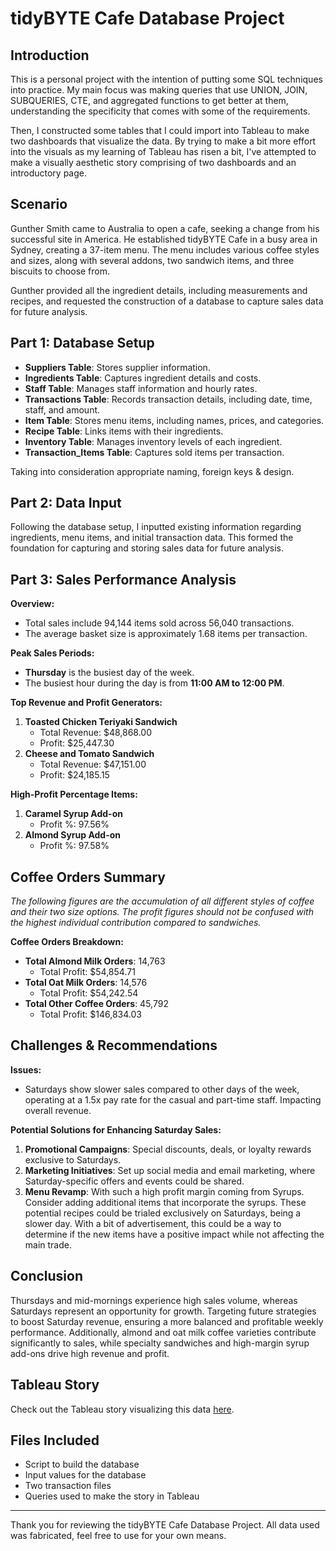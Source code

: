 # tidyBYTE Cafe Database Project

## Introduction

This is a personal project with the intention of putting some SQL techniques into practice. My main focus was making queries that use UNION, JOIN, SUBQUERIES, CTE, and aggregated functions to get better at them, understanding the specificity that comes with some of the requirements.

Then, I constructed some tables that I could import into Tableau to make two dashboards that visualize the data. By trying to make a bit more effort into the visuals as my learning of Tableau has risen a bit, I've attempted to make a visually aesthetic story comprising of two dashboards and an introductory page.

## Scenario

Gunther Smith came to Australia to open a cafe, seeking a change from his successful site in America. He established tidyBYTE Cafe in a busy area in Sydney, creating a 37-item menu. The menu includes various coffee styles and sizes, along with several addons, two sandwich items, and three biscuits to choose from.

Gunther provided all the ingredient details, including measurements and recipes, and requested the construction of a database to capture sales data for future analysis.

## Part 1: Database Setup

- **Suppliers Table**: Stores supplier information.
- **Ingredients Table**: Captures ingredient details and costs.
- **Staff Table**: Manages staff information and hourly rates.
- **Transactions Table**: Records transaction details, including date, time, staff, and amount.
- **Item Table**: Stores menu items, including names, prices, and categories.
- **Recipe Table**: Links items with their ingredients.
- **Inventory Table**: Manages inventory levels of each ingredient.
- **Transaction_Items Table**: Captures sold items per transaction.

Taking into consideration appropriate naming, foreign keys & design.

## Part 2: Data Input

Following the database setup, I inputted existing information regarding ingredients, menu items, and initial transaction data. This formed the foundation for capturing and storing sales data for future analysis.

## Part 3: Sales Performance Analysis

**Overview:**
- Total sales include 94,144 items sold across 56,040 transactions.
- The average basket size is approximately 1.68 items per transaction.

**Peak Sales Periods:**
- **Thursday** is the busiest day of the week.
- The busiest hour during the day is from **11:00 AM to 12:00 PM**.

**Top Revenue and Profit Generators:**
1. **Toasted Chicken Teriyaki Sandwich**
   - Total Revenue: $48,868.00
   - Profit: $25,447.30
2. **Cheese and Tomato Sandwich**
   - Total Revenue: $47,151.00
   - Profit: $24,185.15

**High-Profit Percentage Items:**
1. **Caramel Syrup Add-on**
   - Profit %: 97.56%
2. **Almond Syrup Add-on**
   - Profit %: 97.58%

## Coffee Orders Summary

*The following figures are the accumulation of all different styles of coffee and their two size options. The profit figures should not be confused with the highest individual contribution compared to sandwiches.*

**Coffee Orders Breakdown:**
- **Total Almond Milk Orders**: 14,763
   - Total Profit: $54,854.71
- **Total Oat Milk Orders**: 14,576
   - Total Profit: $54,242.54
- **Total Other Coffee Orders**: 45,792
   - Total Profit: $146,834.03

## Challenges & Recommendations

**Issues:**
- Saturdays show slower sales compared to other days of the week, operating at a 1.5x pay rate for the casual and part-time staff. Impacting overall revenue.

**Potential Solutions for Enhancing Saturday Sales:**
1. **Promotional Campaigns**: Special discounts, deals, or loyalty rewards exclusive to Saturdays.
2. **Marketing Initiatives**: Set up social media and email marketing, where Saturday-specific offers and events could be shared.
3. **Menu Revamp**: With such a high profit margin coming from Syrups. Consider adding additional items that incorporate the syrups. These potential recipes could be trialed exclusively on Saturdays, being a slower day. With a bit of advertisement, this could be a way to determine if the new items have a positive impact while not affecting the main trade.

## Conclusion

Thursdays and mid-mornings experience high sales volume, whereas Saturdays represent an opportunity for growth. Targeting future strategies to boost Saturday revenue, ensuring a more balanced and profitable weekly performance. Additionally, almond and oat milk coffee varieties contribute significantly to sales, while specialty sandwiches and high-margin syrup add-ons drive high revenue and profit.

## Tableau Story

Check out the Tableau story visualizing this data [here](https://public.tableau.com/shared/Y6CTTWYMC?:display_count=n&:origin=viz_share_link).

## Files Included

- Script to build the database
- Input values for the database
- Two transaction files
- Queries used to make the story in Tableau

---

Thank you for reviewing the tidyBYTE Cafe Database Project. All data used was fabricated, feel free to use for your own means.
